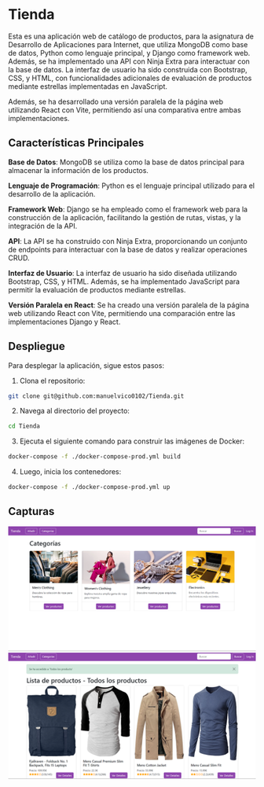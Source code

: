 # Tienda
Esta es una aplicación web de catálogo de productos, para la asignatura de Desarrollo de Aplicaciones para Internet, que utiliza MongoDB como base de datos, Python como lenguaje principal, y Django como framework web. Además, se ha implementado una API con Ninja Extra para interactuar con la base de datos. La interfaz de usuario ha sido construida con Bootstrap, CSS, y HTML, con funcionalidades adicionales de evaluación de productos mediante estrellas implementadas en JavaScript.

Además, se ha desarrollado una versión paralela de la página web utilizando React con Vite, permitiendo así una comparativa entre ambas implementaciones.

## Características Principales
**Base de Datos**: MongoDB se utiliza como la base de datos principal para almacenar la información de los productos.

**Lenguaje de Programación**: Python es el lenguaje principal utilizado para el desarrollo de la aplicación.

**Framework Web**: Django se ha empleado como el framework web para la construcción de la aplicación, facilitando la gestión de rutas, vistas, y la integración de la API.

**API**: La API se ha construido con Ninja Extra, proporcionando un conjunto de endpoints para interactuar con la base de datos y realizar operaciones CRUD.

**Interfaz de Usuario**: La interfaz de usuario ha sido diseñada utilizando Bootstrap, CSS, y HTML. Además, se ha implementado JavaScript para permitir la evaluación de productos mediante estrellas.

**Versión Paralela en React**: Se ha creado una versión paralela de la página web utilizando React con Vite, permitiendo una comparación entre las implementaciones Django y React.

## Despliegue

Para desplegar la aplicación, sigue estos pasos:

1. Clona el repositorio:

```bash
git clone git@github.com:manuelvico0102/Tienda.git
```

2. Navega al directorio del proyecto:

```bash
cd Tienda
```

3. Ejecuta el siguiente comando para construir las imágenes de Docker:

```bash
docker-compose -f ./docker-compose-prod.yml build
```

4. Luego, inicia los contenedores:

```bash
docker-compose -f ./docker-compose-prod.yml up
```

## Capturas

![Inicio de la tienda](img/p1.png)
![Productos](img/p2.png)
